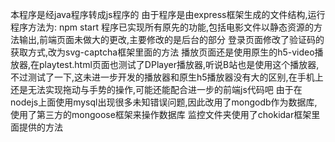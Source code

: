 本程序是经java程序转成js程序的
由于程序是由express框架生成的文件结构,运行程序方法为: npm start
程序已实现所有原先的功能,包括电影文件以静态资源的方法输出,前端页面未做大的更改,主要修改的是后台的部分
登录页面修改了验证码的获取方式,改为svg-captcha框架里面的方法
播放页面还是使用原生的h5-video播放器,在playtest.html页面也测试了DPlayer播放器,听说B站也是使用这个播放器,不过测试了一下,这未进一步开发的播放器和原生h5播放器没有大的区别,在手机上还是无法实现拖动与手势的操作,可能还能配合进一步的前端js代码吧
由于在nodejs上面使用mysql出现很多未知错误问题,因此改用了mongodb作为数据库,使用了第三方的mongoose框架来操作数据库
监控文件夹使用了chokidar框架里面提供的方法